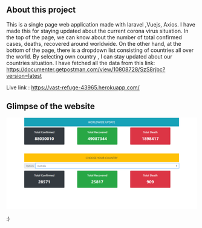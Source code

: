 

## About this project


This is a single page web application made with laravel ,Vuejs, Axios. I have made this for staying updated about the current corona virus situation. In the top of the page, we can know about the number of total confirmed cases, deaths, recovered around worldwide. On the other hand, at the bottom of the page, there is a dropdown list consisting of countries all over the world. By selecting own country , I can stay updated about our countries situation.
I have fetched all the data from this link: https://documenter.getpostman.com/view/10808728/SzS8rjbc?version=latest

Live link : https://vast-refuge-43965.herokuapp.com/


## Glimpse of the website

<img src="website_pics/FireShot Capture 104 - Laravel - vast-refuge-43965.herokuapp.com.png">

:)
